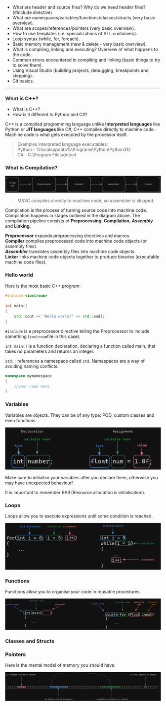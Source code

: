 - What are header and source files? Why do we need header files? (#include directive)
- What are namespaces/variables/functions/classes/structs (very basic overview).
- What are scopes/references/pointers (very basic overview).
- How to use templates (i.e. specializations of STL containers).
- Loop syntax (while, for, foreach).
- Basic memory management (new & delete - very basic overview).
- What is compiling, linking and executing? Overview of what happens to the code.
- Common errors encountered in compiling and linking (basic things to try to solve them).
- Using Visual Studio (building projects, debugging, breakpoints and stepping).
- Git basics.

___

### What is C++? 

- What is C++?
- How is it different to Python and C#?

C++ is a compiled programming language unlike **Interpreted languages** like Python or
**JIT languages** like C#, C++ compiles directly to machine code. Machine code is what gets executed by the processor itself.
>Examples interpreted language executables:   
>Python - %localappdata%\Programs\Python\Python312  
>C# - C:\Program Files\dotnet

### What is Compilation?

![image](./assets/simple_compilation.png)

> MSVC compiles directly to machine code, so assembler is skipped.

Compilation is the process of turning source code into machine code. Compilation happens in stages outlined in the diagram above.
The compilation pipeline consists of **Preprocessing**, **Compilation**, ***Assembly*** and **Linking**.

**Preprocessor** expands preprocessing directives and macros.  
**Compiler** compiles preprocessed code into machine code objects (or assembly files).  
***Assembler*** translates assembly files into machine code objects.  
**Linker** links machine code objects together to produce binaries (executable machine code files).

### Hello world

Here is the most basic C++ program:

```c++
#include <iostream>

int main()
{
    std::cout << "Hello world!" << std::endl;
}
```
`#include` is a preprocessor directive telling the Preprocessor to include something (`iostream`file in this case).

`int main()` is a function declaration, declaring a function called main, that takes no parameters and returns an integer.


`std::` references a namespace called `std`. Namespaces are a way of avoiding naming conflicts.

```c++
namespace mynamespace
{
    //your code here
}

```

### Variables

Variables are objects. They can be of any type: POD, custom classes and even functions.

![variables](./assets/variables.png)

Make sure to initialise your variables after you declare them, otherwise you may have unexpected behaviour!

It is important to remember RAII (Resource allocation is initialisation).

### Loops

Loops allow you to execute expressions until some condition is reached. 

![loops](./assets/loops.png)

### Functions

Functions allow you to organise your code in reusable procedures.

![function_declaration](./assets/function_declaration.png)

### Classes and Structs



### Pointers

Here is the mental model of memory you should have:

![memory_layout](./assets/memory_layout.png)
